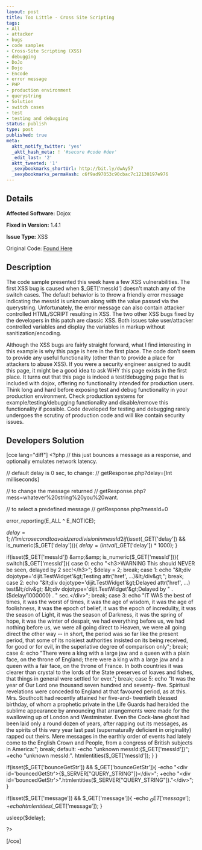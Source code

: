 ```yaml
---
layout: post
title: Too Little - Cross Site Scripting
tags:
- All
- attacker
- bugs
- code samples
- Cross-Site Scripting (XSS)
- debugging
- DoJo
- Dojo
- Encode
- error message
- PHP
- production environment
- querystring
- Solution
- switch cases
- test
- testing and debugging
status: publish
type: post
published: true
meta:
  aktt_notify_twitter: 'yes'
  _aktt_hash_meta: ! '#secure #code #dev'
  _edit_last: '2'
  aktt_tweeted: '1'
  _sexybookmarks_shortUrl: http://bit.ly/dwAy57
  _sexybookmarks_permaHash: c6f9ad97053c90cbac7c12130197e976
---
```

## Details
__Affected Software:__ Dojox

__Fixed in Version:__  1.4.1

__Issue Type:__ XSS

Original Code: <a title="Too Little" href="http://spotthevuln.com/2010/09/too-little/" target="_blank">Found    Here</a>
## Description
The code sample presented this week have a few XSS vulnerabilities.  The first XSS bug is caused when $_GET['messId'] doesn't match any of the switch cases.  The default behavior is to throw a friendly error message indicating the messId is unknown along with the value passed via the querystring.  Unfortunately, the error message can also contain attacker controlled HTML/SCRIPT resulting in XSS.  The two other XSS bugs fixed by the developers in this patch are classic XSS.  Both issues take user/attacker controlled variables and display the variables in markup without sanitization/encoding.

Although the XSS bugs are fairly straight forward, what I find interesting in this example is why this page is here in the first place.  The code don't seem to provide any useful functionality (other than to provide a place for attackers to abuse XSS).  If you were a security engineer assigned to audit this page, it might be a good idea to ask WHY this page exists in the first place.  It turns out that this page is indeed a test/debugging page that is included with dojox, offering no functionality intended for production users.  Think long and hard before exposing test and debug functionality in your production environment.  Check production systems for example/testing/debugging functionality and disable/remove this functionality if possible.  Code developed for testing and debugging rarely undergoes the scrutiny of production code and will like contain security issues.
## Developers Solution
[cce lang="diff"]
&lt;?php
// this just bounces a message as a response, and optionally emulates network latency.

// default delay is 0 sec, to change:
// getResponse.php?delay=[Int milliseconds]

// to change the message returned
// getResponse.php?mess=whatever%20string%20you%20want.

// to select a predefined message
// getResponse.php?messId=0

error_reporting(E_ALL ^ E_NOTICE);

$delay = 1; // 1 micro second to avoid zero division in messId 2
if(isset($_GET['delay']) &amp;&amp; is_numeric($_GET['delay'])){
$delay = (intval($_GET['delay']) * 1000);
}

if(isset($_GET['messId']) &amp;&amp; is_numeric($_GET['messId'])){
switch($_GET['messId']){
case 0:
echo "&lt;h3&gt;WARNING This should NEVER be seen, delayed by 2 sec!&lt;/h3&gt;";
$delay = 2;
break;
case 1:
echo "&lt;div dojotype='dijit.TestWidget'&gt;Testing attr('href', ...)&lt;/div&gt;";
break;
case 2:
echo "&lt;div dojotype='dijit.TestWidget'&gt;Delayed attr('href', ...) test&lt;/div&gt;
&lt;div dojotype='dijit.TestWidget'&gt;Delayed by " . ($delay/1000000) . " sec.&lt;/div&gt;";
break;
case 3:
echo "IT WAS the best of times, it was the worst of times, it was the age of wisdom, it was the age of foolishness, it was the epoch of belief, it was the epoch of incredulity, it was the season of Light, it was the season of Darkness, it was the spring of hope, it was the winter of despair, we had everything before us, we had nothing before us, we were all going direct to Heaven, we were all going direct the other way -- in short, the period was so far like the present period, that some of its noisiest authorities insisted on its being received, for good or for evil, in the superlative degree of comparison only";
break;
case 4:
echo "There were a king with a large jaw and a queen with a plain face, on the throne of England; there were a king with a large jaw and a queen with a fair face, on the throne of France. In both countries it was clearer than crystal to the lords of the State preserves of loaves and fishes, that things in general were settled for ever.";
break;
case 5:
echo "It was the year of Our Lord one thousand seven hundred and seventy- five. Spiritual revelations were conceded to England at that favoured period, as at this. Mrs. Southcott had recently attained her five-and- twentieth blessed birthday, of whom a prophetic private in the Life Guards had heralded the sublime appearance by announcing that arrangements were made for the swallowing up of London and Westminster. Even the Cock-lane ghost had been laid only a round dozen of years, after rapping out its messages, as the spirits of this very year last past (supernaturally deficient in originality) rapped out theirs. Mere messages in the earthly order of events had lately come to the English Crown and People, from a congress of British subjects in America:";
break;
default:
-echo "unknown messId:{$_GET['messId']}";
+echo "unknown messId:". htmlentities($_GET['messId']);
}
}

if(isset($_GET['bounceGetStr']) &amp;&amp;  $_GET['bounceGetStr']){
-echo "&lt;div id='bouncedGetStr'&gt;{$_SERVER["QUERY_STRING"]}&lt;/div&gt;";
+echo "&lt;div id='bouncedGetStr'&gt;".htmlentities($_SERVER["QUERY_STRING"])."&lt;/div&gt;";
}

if(isset($_GET['message']) &amp;&amp; $_GET['message']){
-echo $_GET['message'];
+echo htmlentities($_GET['message']);
}

usleep($delay);

?&gt;

[/cce] 
